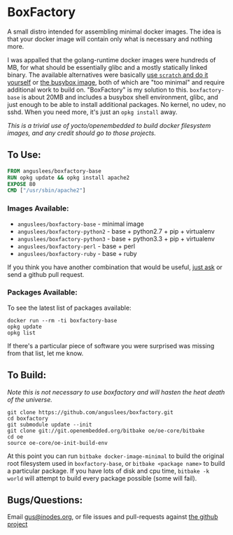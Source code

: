 # BoxFactory

A small distro intended for assembling minimal docker images.  The idea
is that your docker image will contain only what is necessary and
nothing more.

I was appalled that the golang-runtime docker images were hundreds of
MB, for what should be essentially glibc and a mostly statically
linked binary.  The available alternatives were basically
[use `scratch` and do it yourself](http://blog.xebia.com/2014/07/04/create-the-smallest-possible-docker-container/)
or [the busybox image](https://registry.hub.docker.com/_/busybox/),
both of which are "too minimal" and require additional work to build
on.  "BoxFactory" is my solution to this. `boxfactory-base` is about
20MB and includes a busybox shell environment, glibc, and just enough
to be able to install additional packages.  No kernel, no udev, no
sshd.  When you need more, it's just an `opkg install` away.

*This is a trivial use of yocto/openembedded to build docker filesystem
images, and any credit should go to those projects.*

## To Use:

```Dockerfile
FROM anguslees/boxfactory-base
RUN opkg update && opkg install apache2
EXPOSE 80
CMD ["/usr/sbin/apache2"]
```

### Images Available:

* `anguslees/boxfactory-base` - minimal image
* `anguslees/boxfactory-python2` - base + python2.7 + pip + virtualenv
* `anguslees/boxfactory-python3` - base + python3.3 + pip + virtualenv
* `anguslees/boxfactory-perl` - base + perl
* `anguslees/boxfactory-ruby` - base + ruby

If you think you have another combination that would be useful,
[just ask](mailto:gus@inodes.org) or send a github pull request.

### Packages Available:

To see the latest list of packages available:

```ShellSession
docker run --rm -ti boxfactory-base
opkg update
opkg list
```

If there's a particular piece of software you were surprised was
missing from that list, let me know.

## To Build:

*Note this is not necessary to use boxfactory and will hasten the heat
death of the universe.*


```ShellSession
git clone https://github.com/anguslees/boxfactory.git
cd boxfactory
git submodule update --init
git clone git://git.openembedded.org/bitbake oe/oe-core/bitbake
cd oe
source oe-core/oe-init-build-env
```

At this point you can run `bitbake docker-image-minimal` to build the
original root filesystem used in `boxfactory-base`, or `bitbake <package
name>` to build a particular package.  If you have lots of disk and
cpu time, `bitbake -k world` will attempt to build every package
possible (some will fail).

## Bugs/Questions:

Email gus@inodes.org, or file issues and pull-requests against
[the github project](https://github.com/anguslees/boxfactory)
